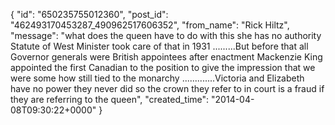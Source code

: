  {
   "id": "650235755012360",
   "post_id": "462493170453287_490962517606352",
   "from_name": "Rick Hiltz",
   "message": "what does the queen  have to do with this she has no authority Statute of West Minister took care of that in 1931 .........But before that all Governor generals were British appointees after enactment Mackenzie King appointed the first Canadian to the position to give the impression that we were some how still tied to the monarchy .............Victoria and Elizabeth have no power they never did so the crown they refer to in court is a fraud if they are referring to the queen",
   "created_time": "2014-04-08T09:30:22+0000"
 }
